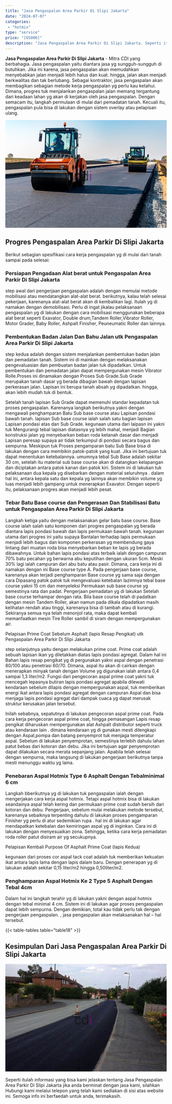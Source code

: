 ```yaml
---
title: "Jasa Pengaspalan Area Parkir Di Slipi Jakarta"
date: "2024-07-07"
categories:
 - "hotmix"
type: "service"
price: "[65000]"
description: "Jasa Pengaspalan Area Parkir Di Slipi Jakarta. Seperti itulah informasi yang bisa kami jelaskan tentang Jasa Pengaspalan Area Parkir Di Slipi Jakarta jika an..."
---
```


**Jasa Pengaspalan Area Parkir Di Slipi Jakarta** - Mitra CDI yang berbahagia. Jasa pengaspalan yaitu diantara jasa yg sungguh-sungguh di butuhkan. Jika ini karena, jasa pengaspalan akan memudahkan menyebabkan jalan menjadi lebih halus dan kuat. hingga, jalan akan menjadi berkwalitas dan tak berlubang. Sebagai kontraktor, jasa pengaspalan akan membagikan sebagian metode kerja pengaspalan yg perlu kau ketahui. Dimana, progres tuk menjalankan pengaspalan jalan memang tergantung dari keadaan lahan yg akan di kerjakan oleh jasa pengaspalan. Dengan semacam itu, langkah permulaan di mulai dari pemadatan tanah. Kecuali itu, pengaspalan pula bisa di lakukan dengan sistem overlay atau pelapisan ulang.

![Jasa Pengaspalan Area Parkir Di Slipi Jakarta](/images/hotmix/jasa-hotmix-aspal-18.jpg)

## Progres Pengaspalan Area Parkir Di Slipi Jakarta

Berikut sebagian spesifikasi cara kerja pengaspalan yg di mulai dari tanah sampai pada selesai:

### Persiapan Pengadaan Alat berat untuk Pengaspalan Area Parkir Di Slipi Jakarta

step awal dari pengerjaan pengaspalan adalah dengan memulai metode mobilisasi atau mendatangkan alat-alat berat. berikutnya, kalau telah selesai pekerjaan, karenanya alat-alat berat akan di kembalikan lagi. Itulah yg di namakan dengan demobilisasi. Perlu di ingat jikalau pelaksanaan pengaspalan yg di lakukan dengan cara mobilisasi menggunakan beberapa alat berat seperti Exavator, Double drum,Tandem Roller,Vibrator Roller, Motor Grader, Baby Roller, Ashpalt Finisher, Peuneumatic Roller dan lainnya.

### Pembentukan Badan Jalan Dan Bahu Jalan utk Pengaspalan Area Parkir Di Slipi Jakarta

step kedua adalah dengan sistem menjalankan pembentukan badan jalan dan pemadatan tanah. Sistem ini di mainkan dengan melaksanakan pengevaluasian dan pembuatan badan jalan tuk dipadatkan. Untuk pembentukan dan pemadatan jalan dapat mempergunakan mesin Vibrator Rolle.Proses ini dinamakan dengan Proses Sub Grade.Sub Grade merupakan tanah dasar yg berada dibagian bawah dengan lapisan perkerasan jalan. Lapisan ini berupa tanah absah yg dipadatkan. hingga, akan lebih mudah tuk di bentuk.

Setelah tanah lapisan Sub Grade dapat memenuhi standar kepadatan tuk proses pengaspalan. Karenanya langkah berikutnya yakni dengan mengawali penghamparan Batu Sub base course atau Lapisan pondasi bawah tanah. lapisan Sub base course ialah salah satu bagian lapisan Lapisan pondasi atas dan Sub Grade. kegunaan utama dari laipasn ini yakni tuk Mengurangi tebal lapisan diatasnya yg lebih mahal, menjadi Bagian konstruksi jalan yg menyebarkan beban roda ketanah dasar dan menjadi Lapisan peresap supaya air tidak terkumpul di pondasi secara bagus dan sempurna. Meskipun tuk Proses pengamparan batu Sub Base bisa di lakukan dengan cara membikin patok-patok yang kuat. Jika ini bertujuan tuk dapat menentukan ketebalannya. umumnya tebal Sub Base adalah sekitar 30 cm, setelah itu material sub base course akan di datangkan kelapangan dan diciptakan antara patok kanan dan patok kiri. Sistem ini di lakukan tuk pelaksanaan dua kepala yg disebarkan dengan material seluruhnya . dalam hal ini, antara kepala satu dan kepala yg lainnya akan membikin volume yg luas menjadi lebih gampang untuk menerapkan Exavator. Dengan seperti itu, pelaksanaan progres akan menjadi lebih pesat.

### Tebar Batu Base course dan Pengerasan Dan Stabilisasi Batu untuk Pengaspalan Area Parkir Di Slipi Jakarta

Langkah ketiga yaitu dengan melaksanakan gelar batu base course. Base course ialah salah satu komponen dari progres pengaspalan yg berada diantara lapis pondasi bawah dan lapis permukaan bawah tanah. kegunaan utama dari progres ini yaitu supaya Bantalan terhadap lapis permukaan menjadi lebih bagus dan komponen perkerasan yg membendung gaya lintang dari muatan roda bisa menyebarkan beban ke lapis yg berada dibawahnya. Untuk bahan lapis pondasi atas terbaik ialah dengan campuran 70% batu pecahan yg berwarna abu keputihan dengan ukuran 5cm. Meski 30% lagi ialah campuran dari abu batu atau pasir. Dimana, cara kerja ini di namakan dengan ini Base course type A. Pada pengerjaan base course, karenanya akan terjadi penghamparan Base course yg sama saja dengan cara Dipasang patok patok tuk mengevaluasi ketebalan lazimnya tebal base course yakni 15 cm dan menyeleksi Permukaan sub base course yg semestinya rata dan padat. Pengerjaan pemadatan yg di lakukan Setelah base course terhampar dengan rata. Bila base course telah di padatkan dengan mesin Tandem Roller, akan namun pada dikala dipadatkan masih kelihatan rendah atau tinggi, karenanya bisa di tambah atau di kurangi. Sekiranya semua nya telah menonjol rata, maka dapat kembali memanfaatkan mesin Tire Roller sambil di siram dengan mempergunakan air.

Pelapisan Prime Coat Sebelum Asphalt (lapis Resap Pengikat) utk Pengaspalan Area Parkir Di Slipi Jakarta

step selanjutnya yaitu dengan melakukan prime coat. Prime coat adalah sebuah lapisan ikan yg diletakkan diatas lapis pondasi agregat. Dalam hal ini Bahan lapis resap pengikat yg di pergunakan yakni aspal dengan penetrasi 80/100 atau penetrasi 60/70. Dimana, aspal itu akan di cairkan dengan menerapkan minyak tanah dengan Volume yg digunakan ialah antara 0,4 sampai 1,3 liter/m2. Fungsi dari pengecoran aspal prime coat yakni tuk mencegah lepasnya butiran lapis pondasi agregat apabila dilewati kendaraan sebelum dilapis dengan mempergunakan aspal, tuk memberikan energi ikat antara lapis pondasi agregat dengan campuran Aspal dan bisa menjaga lapis pondasi agregat dari dampak cuaca yg dapat merusak struktur kerusakan jalan tersebut.

Inilah sebabnya, sepatutnya di lakukan pengecoran aspal prime coat. Pada cara kerja pengecoran aspal prime coat, hingga pemasangan Lapis resap pengikat diharuskan mempergunakan alat Ashpalt distributor seperti truck atau kendaraan lain . dimana kendaraan yg di gunakan mesti dilengkapi dengan Aspal,pompa dan batang penyemprot tuk menjaga temperatur aspal. Sebelum di lakukan penyemprotan, semestinya terlebih dahulu lahan patut bebas dari kotoran dan debu. Jika ini bertujuan agar penyemprotan dapat dilakukan secara merata sepanjang jalan. Apabila telah selesai dengan sempurna, maka langsung di lakukan pengerjaan berikutnya tanpa mesti menunggu waktu yg lama.

### Penebaran Aspal Hotmix Type 6 Asphalt Dengan Tebalminimal 6 cm

Langkah bberikutnya yg di lakukan tuk pengaspalan ialah dengan mengerjakan cara kerja aspal hotmix. Tetapi aspal hotmix bisa di lakukan seandainya aspal telah kering dan permukaan prime coat sudah bersih dari kotoran dan debu. Pengerjaan, sebelum mulai melakukan metode tersebut, karenanya sebaiknya terpenting dahulu di lakukan proses pengamparan Finisher yg perlu di atur sedemikian rupa . hal ini di lakukan agar mendapatkan ketebalan dan kemiringan aspal yg di inginkan. Cara ini di lakukan dengan menyesuaikan zona. Sehingga, ketika cara kerja pemadatan roda roller patut disiram air yg secukupnya.

Pelapisan Kembali Purpose Of Asphalt Prime Coat (lapis Kedua)

kegunaan dari proses cor aspal tack coat adalah tuk memberikan kekuatan ikat antara lapis lama dengan lapis dalam baru. Dengan penerapan yg di lakukan adalah sekitar 0,15 liter/m2 hingga 0,50liter/m2.

### Penghamparan Aspal Hotmix Ke 2 Type 5 Asphalt Dengan Tebal 4cm

Dalam hal ini langkah terahir yg di lakukan yakni dengan aspal hotmix dengan tebal minimal 4 cm. Sistem ini di lakukan agar proses pengaspalan dapat lebih sempurna. Dengan demikian, total kau tidak perlu tak dengan pengerjaan pengaspalan. , jasa pengaspalan akan melaksanakan hal – hal tersebut.

{{< table-tables table="table18" >}}

## Kesimpulan Dari Jasa Pengaspalan Area Parkir Di Slipi Jakarta

![Jasa Pengaspalan Area Parkir Di Slipi Jakarta](/images/hotmix/jasa-hotmix-aspal-31.jpg)

Seperti itulah informasi yang bisa kami jelaskan tentang Jasa Pengaspalan Area Parkir Di Slipi Jakarta jika anda berminat dengan jasa kami, silahkan Hubungi kami melalui telepon yang telah kami sediakan di sisi atas website ini. Semoga info ini berfaedah untuk anda, terimakasih.

